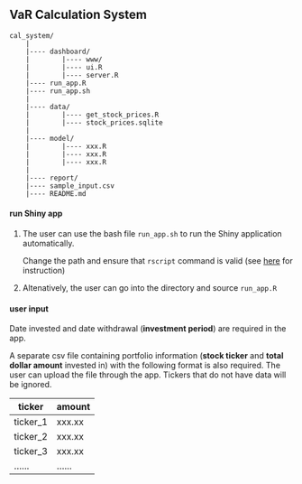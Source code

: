 ## VaR Calculation System

```
cal_system/
    |
    |---- dashboard/
    |        |---- www/
    |        |---- ui.R
    |        |---- server.R
    |---- run_app.R
    |---- run_app.sh
    |
    |---- data/
    |        |---- get_stock_prices.R
    |        |---- stock_prices.sqlite
    |
    |---- model/
    |        |---- xxx.R
    |        |---- xxx.R
    |        |---- xxx.R
    |
    |---- report/
    |---- sample_input.csv
    |---- README.md
```

#### run Shiny app

1. The user can use the bash file `run_app.sh` to run the Shiny application automatically. 

   Change the path and ensure that `rscript` command is valid (see [here][rscript] for instruction)

2. Altenatively, the user can go into the directory and source `run_app.R`

#### user input

Date invested and date withdrawal (**investment period**) are required in the app.

A separate csv file containing portfolio information (**stock ticker** and **total dollar amount** invested in) with the following format is also required. The user can upload the file through the app. Tickers that do not have data will be ignored.

| ticker   | amount |
| -------- | ------ |
| ticker_1 | xxx.xx |
| ticker_2 | xxx.xx |
| ticker_3 | xxx.xx |
| …...     | …...   |

[rscript]: https://github.com/andrewheiss/SublimeKnitr/issues/32
